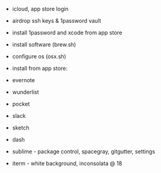 * icloud, app store login
* airdrop ssh keys & 1password vault
* install 1password and xcode from app store
* install software (brew.sh)
* configure os (osx.sh)

* install from app store:
* evernote
* wunderlist
* pocket
* slack
* sketch
* dash

* sublime - package control, spacegray, gitgutter, settings
* iterm - white background, inconsolata @ 18
